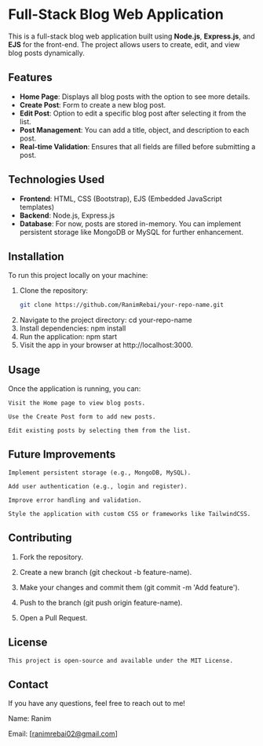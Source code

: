# Full-Stack Blog Web Application

This is a full-stack blog web application built using **Node.js**, **Express.js**, and **EJS** for the front-end. The project allows users to create, edit, and view blog posts dynamically.

## Features

- **Home Page**: Displays all blog posts with the option to see more details.
- **Create Post**: Form to create a new blog post.
- **Edit Post**: Option to edit a specific blog post after selecting it from the list.
- **Post Management**: You can add a title, object, and description to each post.
- **Real-time Validation**: Ensures that all fields are filled before submitting a post.

## Technologies Used

- **Frontend**: HTML, CSS (Bootstrap), EJS (Embedded JavaScript templates)
- **Backend**: Node.js, Express.js
- **Database**: For now, posts are stored in-memory. You can implement persistent storage like MongoDB or MySQL for further enhancement.

## Installation

To run this project locally on your machine:

1. Clone the repository:
   ```bash
   git clone https://github.com/RanimRebai/your-repo-name.git
2. Navigate to the project directory:
    cd your-repo-name
3. Install dependencies:
    npm install
4. Run the application:
    npm start
5. Visit the app in your browser at http://localhost:3000.

## Usage
Once the application is running, you can:

    Visit the Home page to view blog posts.

    Use the Create Post form to add new posts.

    Edit existing posts by selecting them from the list.

## Future Improvements
    Implement persistent storage (e.g., MongoDB, MySQL).

    Add user authentication (e.g., login and register).

    Improve error handling and validation.

    Style the application with custom CSS or frameworks like TailwindCSS.

## Contributing
1. Fork the repository.

2. Create a new branch (git checkout -b feature-name).

3. Make your changes and commit them (git commit -m 'Add feature').

4. Push to the branch (git push origin feature-name).

5. Open a Pull Request.

## License
    This project is open-source and available under the MIT License.

## Contact
If you have any questions, feel free to reach out to me!

Name: Ranim

Email: [ranimrebai02@gmail.com]